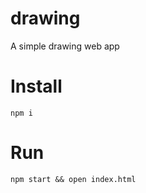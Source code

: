 drawing
=======

A simple drawing web app

# Install

```
npm i
```


# Run
```
npm start && open index.html
```
